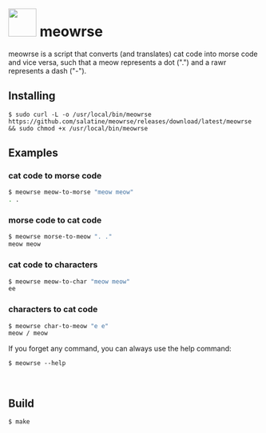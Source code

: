 # <img src="https://github.com/ekisu/meowrse/assets/5082637/f2bf3b0d-297c-485f-bff2-579c160df8d5" style="height: 2em"/> meowrse

meowrse is a script that converts (and translates) cat code into morse code and vice versa, such that a meow represents a dot (".") and a rawr represents a dash ("-").

## Installing
`$ sudo curl -L -o /usr/local/bin/meowrse https://github.com/salatine/meowrse/releases/download/latest/meowrse && sudo chmod +x /usr/local/bin/meowrse`
<br />
## Examples
### cat code to morse code
```sh
$ meowrse meow-to-morse "meow meow"
. .
```

### morse code to cat code
```sh
$ meowrse morse-to-meow ". ."
meow meow
```

### cat code to characters
```sh
$ meowrse meow-to-char "meow meow"
ee
```

### characters to cat code
```sh
$ meowrse char-to-meow "e e"
meow / meow
```

If you forget any command, you can always use the help command:

`$ meowrse --help`

<br />

## Build

`$ make`
